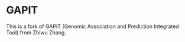# GAPIT

This is a fork of GAPIT (Genomic Association and Prediction Integrated Tool) from Zhiwu Zhang.

